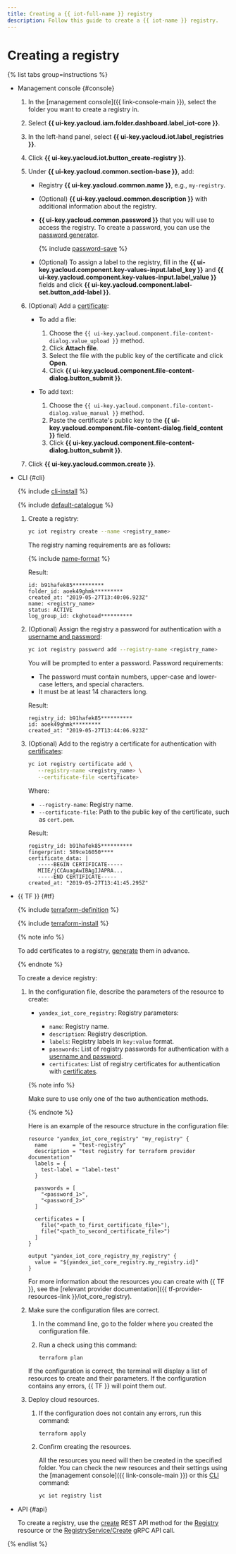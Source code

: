 ```yaml
---
title: Creating a {{ iot-full-name }} registry
description: Follow this guide to create a {{ iot-name }} registry.
---
```


# Creating a registry

{% list tabs group=instructions %}

- Management console {#console}

  1. In the [management console]({{ link-console-main }}), select the folder you want to create a registry in.
  1. Select **{{ ui-key.yacloud.iam.folder.dashboard.label_iot-core }}**.
  1. In the left-hand panel, select **{{ ui-key.yacloud.iot.label_registries }}**.
  1. Click **{{ ui-key.yacloud.iot.button_create-registry }}**.
  1. Under **{{ ui-key.yacloud.common.section-base }}**, add:

      * Registry **{{ ui-key.yacloud.common.name }}**, e.g., `my-registry`.
      * (Optional) **{{ ui-key.yacloud.common.description }}** with additional information about the registry.
      * **{{ ui-key.yacloud.common.password }}** that you will use to access the registry. To create a password, you can use the [password generator](https://passwordsgenerator.net/).

          {% include [password-save](../../../_includes/iot-core/password-save.md) %}

      * (Optional) To assign a label to the registry, fill in the **{{ ui-key.yacloud.component.key-values-input.label_key }}** and **{{ ui-key.yacloud.component.key-values-input.label_value }}** fields and click **{{ ui-key.yacloud.component.label-set.button_add-label }}**.

  1. (Optional) Add a [certificate](../certificates/create-certificates.md):

      * To add a file:

        1. Choose the `{{ ui-key.yacloud.component.file-content-dialog.value_upload }}` method.
        1. Click **Attach file**.
        1. Select the file with the public key of the certificate and click **Open**.
        1. Click **{{ ui-key.yacloud.component.file-content-dialog.button_submit }}**.

      * To add text:

        1. Choose the `{{ ui-key.yacloud.component.file-content-dialog.value_manual }}` method.
        1. Paste the certificate's public key to the **{{ ui-key.yacloud.component.file-content-dialog.field_content }}** field.
        1. Click **{{ ui-key.yacloud.component.file-content-dialog.button_submit }}**.

  1. Click **{{ ui-key.yacloud.common.create }}**.

- CLI {#cli}

  {% include [cli-install](../../../_includes/cli-install.md) %}

  {% include [default-catalogue](../../../_includes/default-catalogue.md) %}

  1. Create a registry:

      ```bash
      yc iot registry create --name <registry_name>
      ```

      The registry naming requirements are as follows:

      {% include [name-format](../../../_includes/name-format.md) %}

      Result:

      ```text
      id: b91hafek85**********
      folder_id: aoek49ghmk*********
      created_at: "2019-05-27T13:40:06.923Z"
      name: <registry_name>
      status: ACTIVE
      log_group_id: ckghotead**********
      ```

  1. (Optional) Assign the registry a password for authentication with a [username and password](../../concepts/authorization.md#log-pass):

      ```bash
      yc iot registry password add --registry-name <registry_name>
      ```

      You will be prompted to enter a password. Password requirements:

      * The password must contain numbers, upper-case and lower-case letters, and special characters.
      * It must be at least 14 characters long.

      Result:

      ```text
      registry_id: b91hafek85**********
      id: aoek49ghmk*********
      created_at: "2019-05-27T13:44:06.923Z"
      ```

  1. (Optional) Add to the registry a certificate for authentication with [certificates](../../concepts/authorization.md#certs):

      ```bash
      yc iot registry certificate add \
         --registry-name <registry_name> \
         --certificate-file <certificate>
      ```

      Where:

      * `--registry-name`: Registry name.
      * `--certificate-file`: Path to the public key of the certificate, such as `cert.pem`.

      Result:

      ```text
      registry_id: b91hafek85**********
      fingerprint: 589ce16050****
      certificate_data: |
         -----BEGIN CERTIFICATE-----
         MIIE/jCCAuagAwIBAgIJAPRA...
         -----END CERTIFICATE-----
      created_at: "2019-05-27T13:41:45.295Z"
      ```

- {{ TF }} {#tf}

  {% include [terraform-definition](../../../_tutorials/_tutorials_includes/terraform-definition.md) %}

  {% include [terraform-install](../../../_includes/terraform-install.md) %}
   
  {% note info %}

  To add certificates to a registry, [generate](../certificates/create-certificates.md) them in advance.

  {% endnote %}

  To create a device registry: 
     
  1. In the configuration file, describe the parameters of the resource to create:

     * `yandex_iot_core_registry`: Registry parameters:

        * `name`: Registry name.
        * `description`: Registry description.
        * `labels`: Registry labels in `key:value` format.
        * `passwords`: List of registry passwords for authentication with a [username and password](../../concepts/authorization.md#log-pass).
        * `certificates`: List of registry certificates for authentication with [certificates](../../concepts/authorization.md#certs).

      {% note info %}

      Make sure to use only one of the two authentication methods.

      {% endnote %}

      Here is an example of the resource structure in the configuration file:

      ```
      resource "yandex_iot_core_registry" "my_registry" {
        name        = "test-registry"
        description = "test registry for terraform provider documentation"
        labels = {
          test-label = "label-test"
        }

        passwords = [
          "<password_1>",
          "<password_2>"
        ]

        certificates = [
          file("<path_to_first_certificate_file>"),
          file("<path_to_second_certificate_file>")
        ]
      }

      output "yandex_iot_core_registry_my_registry" {
        value = "${yandex_iot_core_registry.my_registry.id}"
      }
      ```

      For more information about the resources you can create with {{ TF }}, see the [relevant provider documentation]({{ tf-provider-resources-link }}/iot_core_registry).
      
  1. Make sure the configuration files are correct.
      1. In the command line, go to the folder where you created the configuration file.
      1. Run a check using this command:

          ```
          terraform plan
          ```

      If the configuration is correct, the terminal will display a list of resources to create and their parameters. If the configuration contains any errors, {{ TF }} will point them out. 
         
  1. Deploy cloud resources.

      1. If the configuration does not contain any errors, run this command:
   
          ```
          terraform apply
          ```

      1. Confirm creating the resources.
      
          All the resources you need will then be created in the specified folder. You can check the new resources and their settings using the [management console]({{ link-console-main }}) or this [CLI](../../../cli/quickstart.md) command:

          ```bash
          yc iot registry list
          ```

- API {#api}

  To create a registry, use the [create](../../api-ref/Registry/create.md) REST API method for the [Registry](../../api-ref/Registry/index.md) resource or the [RegistryService/Create](../../api-ref/grpc/Registry/create.md) gRPC API call.

{% endlist %}